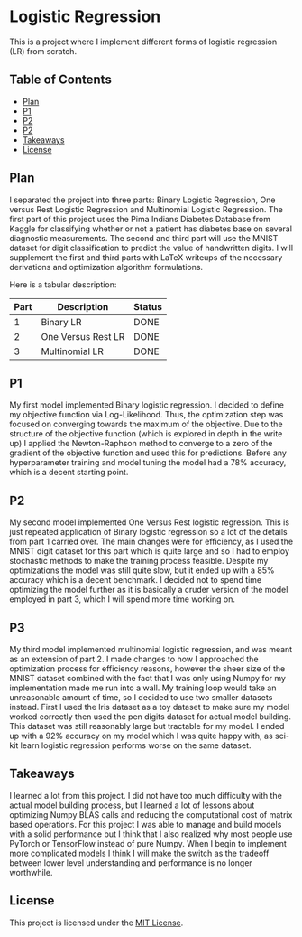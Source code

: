 # Logistic Regression
This is a project where I implement different forms of logistic regression (LR) from scratch.

## Table of Contents
- [Plan](#plan)
- [P1](#p1)
- [P2](#p2)
- [P2](#p3)
- [Takeaways](#takeaways)
- [License](#license)

## Plan
I separated the project into three parts: Binary Logistic Regression, One versus Rest Logistic Regression and Multinomial Logistic Regression. The first part of
this project uses the Pima Indians Diabetes Database from Kaggle for classifying whether or not a patient has diabetes base on several
diagnostic measurements. The second and third part will use the MNIST dataset for digit classification to predict the value of handwritten
digits. I will supplement the first and third parts with LaTeX writeups of the necessary derivations and optimization algorithm formulations.

Here is a tabular description:

Part | Description | Status
---- | ----------- | ------
1    | Binary LR| DONE
2    | One Versus Rest LR | DONE
3    | Multinomial LR | DONE

## P1
My first model implemented Binary logistic regression. I decided to define my objective function via Log-Likelihood. Thus, the optimization step was focused on converging towards the maximum of the objective. Due to the structure of the objective function (which is explored in depth in the write up) I applied the Newton-Raphson method to converge to a zero
of the gradient of the objective function and used this for predictions. Before any hyperparameter training and model tuning the model had a 78% accuracy, which is a decent starting point.

## P2
My second model implemented One Versus Rest logistic regression. This is just repeated application of Binary logistic regression so a lot of the details from part 1 carried over. The main changes were for efficiency, as I used the MNIST digit dataset for this part which is quite large and so I had to employ stochastic methods to make the training process feasible. Despite my optimizations the model was still quite slow, but it ended up with a 85% accuracy which is a decent benchmark. I decided not to spend time optimizing the model further as it is basically a cruder version of the model employed in part 3, which I will spend more time working on.

## P3
My third model implemented multinomial logistic regression, and was meant as an extension of part 2. I made changes to how I approached the optimization process for efficiency reasons, however the sheer size of
the MNIST dataset combined with the fact that I was only using Numpy for
my implementation made me run into a wall. My training loop would take an
unreasonable amount of time, so I decided to use two smaller datasets instead. First I used the Iris dataset as a toy dataset to make sure
my model worked correctly then used the pen digits dataset for actual model building. This dataset was still reasonably large but tractable
for my model. I ended up with a 92% accuracy on my model which I was quite
happy with, as sci-kit learn logistic regression performs worse on the same dataset.

## Takeaways
I learned a lot from this project. I did not have too much difficulty with the actual model building process, but I learned a lot of lessons
about optimizing Numpy BLAS calls and reducing the computational cost
of matrix based operations. For this project I was able to manage and build models with a solid performance but I think that I also realized why
most people use PyTorch or TensorFlow instead of pure Numpy. When I begin
to implement more complicated models I think I will make the switch
as the tradeoff between lower level understanding and performance is no
longer worthwhile.

## License
This project is licensed under the [MIT License](LICENSE).